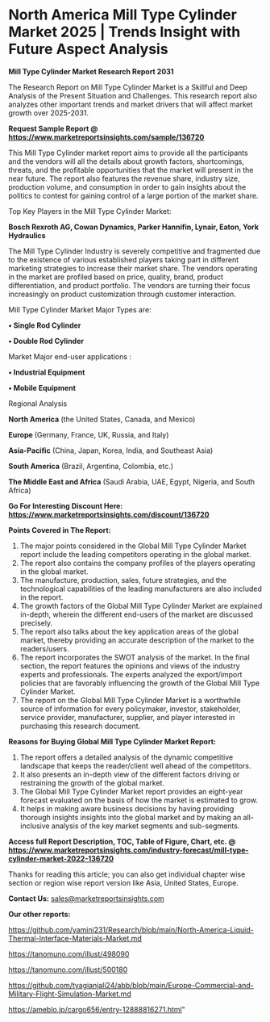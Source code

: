  # North America Mill Type Cylinder Market 2025 | Trends Insight with Future Aspect Analysis

<strong>Mill Type Cylinder Market Research Report 2031</strong>

The Research Report on Mill Type Cylinder Market is a Skillful and Deep Analysis of the Present Situation and Challenges. This research report also analyzes other important trends and market drivers that will affect market growth over 2025-2031.

<strong>Request Sample Report @ <a href=https://www.marketreportsinsights.com/sample/136720>https://www.marketreportsinsights.com/sample/136720</a></strong>

This Mill Type Cylinder market report aims to provide all the participants and the vendors will all the details about growth factors, shortcomings, threats, and the profitable opportunities that the market will present in the near future. The report also features the revenue share, industry size, production volume, and consumption in order to gain insights about the politics to contest for gaining control of a large portion of the market share.

Top Key Players in the Mill Type Cylinder Market:

<strong>Bosch Rexroth AG, Cowan Dynamics, Parker Hannifin, Lynair, Eaton, York Hydraulics</strong>

The Mill Type Cylinder Industry is severely competitive and fragmented due to the existence of various established players taking part in different marketing strategies to increase their market share. The vendors operating in the market are profiled based on price, quality, brand, product differentiation, and product portfolio. The vendors are turning their focus increasingly on product customization through customer interaction.

Mill Type Cylinder Market Major Types are:

<strong>• Single Rod Cylinder

• Double Rod Cylinder</strong>

Market Major end-user applications :

<strong>• Industrial Equipment

• Mobile Equipment</strong>

Regional Analysis

</u><strong><b>North America</b></strong> (the United States, Canada, and Mexico)

<strong><b>Europe </b></strong>(Germany, France, UK, Russia, and Italy)

<strong><b>Asia-Pacific</b></strong> (China, Japan, Korea, India, and Southeast Asia)

<strong><b>South America</b></strong> (Brazil, Argentina, Colombia, etc.)

<strong><b>The Middle East and Africa</b></strong> (Saudi Arabia, UAE, Egypt, Nigeria, and South Africa)

<strong>Go For Interesting Discount Here: <a href=https://www.marketreportsinsights.com/discount/136720>https://www.marketreportsinsights.com/discount/136720</a></strong>

<strong>Points Covered in The Report:</strong>
<ol>
  <li>The major points considered in the Global Mill Type Cylinder Market report include the leading competitors operating in the global market.</li>
  <li>The report also contains the company profiles of the players operating in the global market.</li>
  <li>The manufacture, production, sales, future strategies, and the technological capabilities of the leading manufacturers are also included in the report.</li>
  <li>The growth factors of the Global Mill Type Cylinder Market are explained in-depth, wherein the different end-users of the market are discussed precisely.</li>
  <li>The report also talks about the key application areas of the global market, thereby providing an accurate description of the market to the readers/users.</li>
  <li>The report incorporates the SWOT analysis of the market. In the final section, the report features the opinions and views of the industry experts and professionals. The experts analyzed the export/import policies that are favorably influencing the growth of the Global Mill Type Cylinder Market.</li>
  <li>The report on the Global Mill Type Cylinder Market is a worthwhile source of information for every policymaker, investor, stakeholder, service provider, manufacturer, supplier, and player interested in purchasing this research document.</li>
</ol>
<strong>Reasons for Buying Global Mill Type Cylinder Market Report:</strong>

<ol>
  <li>The report offers a detailed analysis of the dynamic competitive landscape that keeps the reader/client well ahead of the competitors.</li>
  <li>It also presents an in-depth view of the different factors driving or restraining the growth of the global market.</li>
  <li>The Global Mill Type Cylinder Market report provides an eight-year forecast evaluated on the basis of how the market is estimated to grow.</li>
  <li>It helps in making aware business decisions by having providing thorough insights insights into the global market and by making an all-inclusive analysis of the key market segments and sub-segments.</li>
</ol>
<strong>Access full Report Description, TOC, Table of Figure, Chart, etc. @ <a href=https://www.marketreportsinsights.com/industry-forecast/mill-type-cylinder-market-2022-136720>https://www.marketreportsinsights.com/industry-forecast/mill-type-cylinder-market-2022-136720</a></strong>


Thanks for reading this article; you can also get individual chapter wise section or region wise report version like Asia, United States, Europe.

<strong>Contact Us:</strong>
sales@marketreportsinsights.com

<strong>Our other reports:</strong>

<a href=https://github.com/yamini231/Research/blob/main/North-America-Liquid-Thermal-Interface-Materials-Market.md>https://github.com/yamini231/Research/blob/main/North-America-Liquid-Thermal-Interface-Materials-Market.md</a>

<a href=https://tanomuno.com/illust/498090>https://tanomuno.com/illust/498090</a>

<a href=https://tanomuno.com/illust/500180>https://tanomuno.com/illust/500180</a>

<a href=https://github.com/tyagianjali24/abb/blob/main/Europe-Commercial-and-Military-Flight-Simulation-Market.md>https://github.com/tyagianjali24/abb/blob/main/Europe-Commercial-and-Military-Flight-Simulation-Market.md</a>

<a href=https://ameblo.jp/cargo656/entry-12888816271.html>https://ameblo.jp/cargo656/entry-12888816271.html</a>"
